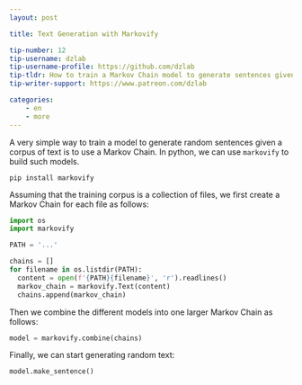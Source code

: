```yaml
---
layout: post

title: Text Generation with Markovify

tip-number: 12
tip-username: dzlab
tip-username-profile: https://github.com/dzlab
tip-tldr: How to train a Markov Chain model to generate sentences given a corpus of text?
tip-writer-support: https://www.patreon.com/dzlab

categories:
    - en
    - more
---
```


A very simple way to train a model to generate random sentences given a corpus of text is to use a Markov Chain. In python, we can use `markovify` to build such models.

```
pip install markovify
```

Assuming that the training corpus is a collection of files, we first create a Markov Chain for each file as follows:

```python
import os
import markovify

PATH = '...'

chains = []
for filename in os.listdir(PATH):
  content = open(f'{PATH}{filename}', 'r').readlines()
  markov_chain = markovify.Text(content)
  chains.append(markov_chain)
```

Then we combine the different models into one larger Markov Chain as follows:

```python
model = markovify.combine(chains)
```

Finally, we can start generating random text:

```python
model.make_sentence()
```